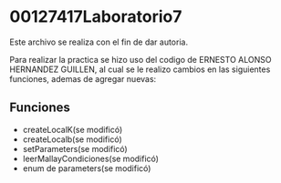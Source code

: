 # 00127417Laboratorio7

Este archivo se realiza con el fin de dar autoria.

Para realizar la practica se hizo uso del codigo de ERNESTO ALONSO HERNANDEZ GUILLEN, 
al cual se le realizo cambios en las siguientes funciones, ademas de agregar nuevas:

## Funciones

* createLocalK(se modificó)
* createLocalb(se modificó)
* setParameters(se modificó)
* leerMallayCondiciones(se modificó)
* enum de parameters(se modificó)
